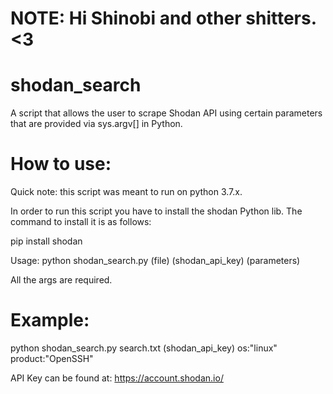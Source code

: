# NOTE: Hi Shinobi and other shitters. <3

# shodan_search
A script that allows the user to scrape Shodan API using certain parameters that are provided via sys.argv[] in Python.

# How to use:
Quick note: this script was meant to run on python 3.7.x.

In order to run this script you have to install the shodan Python lib. The command to install it is as follows:

pip install shodan

Usage: python shodan_search.py (file) (shodan_api_key) (parameters)
  
All the args are required. 

# Example:

python shodan_search.py search.txt (shodan_api_key) os:"linux" product:"OpenSSH"

API Key can be found at: https://account.shodan.io/



